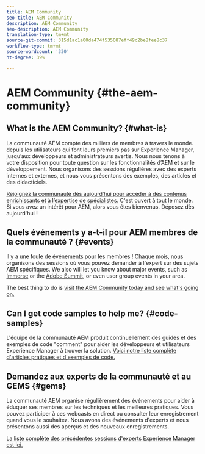 ```yaml
---
title: AEM Community
seo-title: AEM Community
description: AEM Community
seo-description: AEM Community
translation-type: tm+mt
source-git-commit: 315d1ac1a00da474f535087eff49c2be8fee8c37
workflow-type: tm+mt
source-wordcount: '330'
ht-degree: 39%

---
```



# AEM Community {#the-aem-community}

## What is the AEM Community? {#what-is}

La communauté AEM compte des milliers de membres à travers le monde. depuis les utilisateurs qui font leurs premiers pas sur Experience Manager, jusqu’aux développeurs et administrateurs avertis.  Nous nous tenons à votre disposition pour toute question sur les fonctionnalités d’AEM et sur le développement. Nous organisons des sessions régulières avec des experts internes et externes, et nous vous présentons des exemples, des articles et des didacticiels.

[Rejoignez la communauté dès aujourd’hui pour accéder à des contenus enrichissants et à l’expertise de spécialistes.](https://forums.adobe.com/community/experience-cloud/marketing-cloud/experience-manager) C&#39;est ouvert à tout le monde. Si vous avez un intérêt pour AEM, alors vous êtes bienvenus. Déposez dès aujourd&#39;hui !

## Quels événements y a-t-il pour AEM membres de la communauté ? {#events}

Il y a une foule de événements pour les membres ! Chaque mois, nous organisons des sessions où vous pouvez demander à l&#39;expert sur des sujets AEM spécifiques. We also will let you know about major events, such as [Immerse](http://help-forums.adobe.com/content/adobeforums/en/experience-manager-forum/adobe-experience-manager.topic.html/forum__fb7p-the_immerseagendai.html) or the [Adobe Summit](http://summit.adobe.com/na/?promoid=6JMR7JQY&amp;mv=other), or even user group events in your area.

The best thing to do is [visit the AEM Community today and see what&#39;s going on.](http://help-forums.adobe.com/content/adobeforums/en/experience-manager-forum/adobe-experience-manager.html)

## Can I get code samples to help me? {#code-samples}

L&#39;équipe de la communauté AEM produit continuellement des guides et des exemples de code &quot;comment&quot; pour aider les développeurs et utilisateurs Experience Manager à trouver la solution. [Voici notre liste complète d&#39;articles pratiques et d&#39;exemples de code.](https://helpx.adobe.com/fr/experience-manager/topics/how-to.html)

## Demandez aux experts de la communauté et au GEMS {#gems}

La communauté AEM organise régulièrement des événements pour aider à éduquer ses membres sur les techniques et les meilleures pratiques. Vous pouvez participer à ces webcasts en direct ou consulter leur enregistrement quand vous le souhaitez. Nous avons des événements d&#39;experts et nous présentons aussi des aperçus et des nouveaux enregistrements.

[La liste complète des précédentes sessions d&#39;experts Experience Manager est ici.](https://helpx.adobe.com/experience-manager/kt/eseminars/ask-the-expert/atace-index.html)
